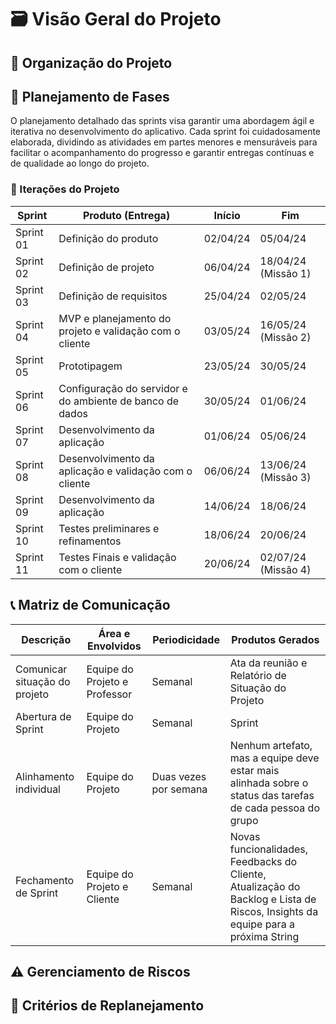 # 🗃 Visão Geral do Projeto

## 🔨 Organização do Projeto

## 📃 Planejamento de Fases

O planejamento detalhado das sprints visa garantir uma abordagem ágil e
iterativa no desenvolvimento do aplicativo. Cada sprint foi cuidadosamente
elaborada, dividindo as atividades em partes menores e mensuráveis para
facilitar o acompanhamento do progresso e garantir entregas contínuas e de
qualidade ao longo do projeto.

### 📑 Iterações do Projeto

| Sprint    | Produto (Entrega)                                        | Início   | Fim                 |
| --------- | -------------------------------------------------------- | -------- | ------------------- |
| Sprint 01 | Definição do produto                                     | 02/04/24 | 05/04/24            |
| Sprint 02 | Definição de projeto                                     | 06/04/24 | 18/04/24 (Missão 1) |
| Sprint 03 | Definição de requisitos                                  | 25/04/24 | 02/05/24            |
| Sprint 04 | MVP e planejamento do projeto e validação com o cliente  | 03/05/24 | 16/05/24 (Missão 2) |
| Sprint 05 | Prototipagem                                             | 23/05/24 | 30/05/24            |
| Sprint 06 | Configuração do servidor e do ambiente de banco de dados | 30/05/24 | 01/06/24            |
| Sprint 07 | Desenvolvimento da aplicação                             | 01/06/24 | 05/06/24            |
| Sprint 08 | Desenvolvimento da aplicação e validação com o cliente   | 06/06/24 | 13/06/24 (Missão 3) |
| Sprint 09 | Desenvolvimento da aplicação                             | 14/06/24 | 18/06/24            |
| Sprint 10 | Testes preliminares e refinamentos                       | 18/06/24 | 20/06/24            |
| Sprint 11 | Testes Finais e validação com o cliente                  | 20/06/24 | 02/07/24 (Missão 4) |

## 📞 Matriz de Comunicação

| Descrição                     | Área e Envolvidos             | Periodicidade         | Produtos Gerados                                                                                                                 |
| ----------------------------- | ----------------------------- | --------------------- | -------------------------------------------------------------------------------------------------------------------------------- |
| Comunicar situação do projeto | Equipe do Projeto e Professor | Semanal               | Ata da reunião e Relatório de Situação do Projeto                                                                                |
| Abertura de Sprint            | Equipe do Projeto             | Semanal               | Sprint                                                                                                                           |
| Alinhamento individual        | Equipe do Projeto             | Duas vezes por semana | Nenhum artefato, mas a equipe deve estar mais alinhada sobre o status das tarefas de cada pessoa do grupo                        |
| Fechamento de Sprint          | Equipe do Projeto e Cliente   | Semanal               | Novas funcionalidades, Feedbacks do Cliente, Atualização do Backlog e Lista de Riscos, Insights da equipe para a próxima String  |

## ⚠️ Gerenciamento de Riscos

## 🔗 Critérios de Replanejamento
